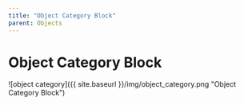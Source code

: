 ```yaml
---
title: "Object Category Block"
parent: Objects
---
```

# Object Category Block
![object category]({{ site.baseurl }}/img/object_category.png "Object Category Block")